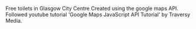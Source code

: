 Free toilets in Glasgow City Centre
Created using the google maps API. Followed youtube tutorial 'Google Maps JavaScript API Tutorial' by Traversy Media.
